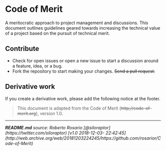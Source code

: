 # Code of Merit

A meritocratic approach to project management and discussions. This document outlines guidelines geared towards increasing the technical value of a project based on 
the pursuit of technical merit.

## Contribute
 - Check for open issues or open a new issue to start a discussion around a feature, idea, or a bug.
 - Fork the repository to start making your changes.
<strike>Send a pull request.</strike>

## Derivative work
If you create a derivative work, please add the following notice at the footer.

> This document is adapted from the Code of Merit (<strike>http;//code-of-merit.org</strike>), version 1.0.

<hr/>
<i><b>README.md</b> source: Roberto Rosario [@siloraptor](https://twitter.com/siloraptor) [v1.0 2018-12-03- 22:42:45](http://web.archive.org/web/20181203224245/https://github.com/rosarior/Code-of-Merit)</i>
